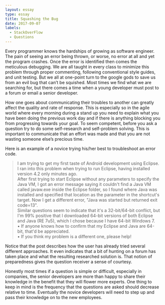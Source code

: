 ```yaml
---
layout: essay
type: essay
title: Squashing the Bug
date: 2017-09-07
labels:
  - StackOverFlow
  - Questions
---
```



Every programmer knows the hardships of growing as software engineer. The pain of seeing an error being thrown, or worse, no error at all and yet the program crashes. Once the error is identified then comes the meticulous debugging. We are all taught in every class to minimize this problem through proper commenting, following conventional style guides, and unit testing. But we all at one-point turn to the google gods to save us from an evil bug that can’t be squished. Most times we find what we are searching for, but there comes a time when a young developer must post to a forum or email a senior developer.  

How one goes about communicating their troubles to another can greatly affect the quality and rate of response. This is especially so in the agile world where every morning during a stand up you need to explain what you have been doing the previous work day and if there is anything blocking you from progressing towards your goal. To seem competent, before you ask a question try to do some self-research and self-problem solving. This is important to communicate that an effort was made and that you are not wasting someone else’s precious time.

Here is an example of a novice trying his/her best to troubleshoot an error code.
<blockquote>
I am trying to get my first taste of Android development using Eclipse. I ran into this problem when trying to run Eclipse, having installed version 4.2 only minutes ago.
<br>
After first trying to start Eclipse without any parameters to specify the Java VM, I got an error message saying it couldn't find a Java VM called javaw.exe inside the Eclipse folder, so I found where Java was installed and specified that location as the parameter in the shortcut's target. Now I get a different error, "Java was started but returned exit code=13".
<br>
Similar questions seem to indicate that it's a 32-bit/64-bit conflict, but I'm 99% positive that I downloaded 64-bit versions of both Eclipse and Java (RE 7u5), which I chose because I have 64-bit Windows 7.
<br>
•	If anyone knows how to confirm that my Eclipse and Java are 64-bit, that'd be appreciated.
<br>
•	If you think my problem is a different one, please help!
</blockquote>
Notice that the post describes how the user has already tried several different approaches. It even indicates that a bit of hunting on a forum has taken place and what the resulting researched solution is. That notion of preparedness gives the question receiver a sense of courtesy.

Honestly most times if a question is simple or difficult, especially in companies, the senior developers are more than happy to share their knowledge in the benefit that they will flower more experts. One thing to keep in mind is the frequency that the questions are asked should decrease relative to time. Eventually the novice developers will need to step up and pass their knowledge on to the new employees.   




